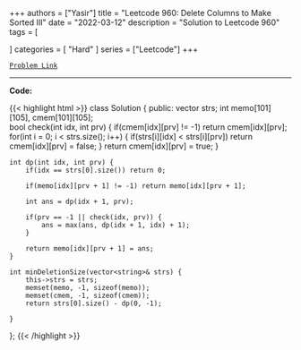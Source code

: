 
+++
authors = ["Yasir"]
title = "Leetcode 960: Delete Columns to Make Sorted III"
date = "2022-03-12"
description = "Solution to Leetcode 960"
tags = [
    
]
categories = [
    "Hard"
]
series = ["Leetcode"]
+++



[`Problem Link`](https://leetcode.com/problems/delete-columns-to-make-sorted-iii/description/)

---

**Code:**

{{< highlight html >}}
class Solution {
public:
    vector<string> strs;
    int memo[101][105], cmem[101][105];    
    bool check(int idx, int prv) {
        if(cmem[idx][prv] != -1) return cmem[idx][prv];
        for(int i = 0; i < strs.size(); i++) {
            if(strs[i][idx] < strs[i][prv])
                return cmem[idx][prv] = false;
        }
        return cmem[idx][prv] = true;
    }

    int dp(int idx, int prv) {
        if(idx == strs[0].size()) return 0;
        
        if(memo[idx][prv + 1] != -1) return memo[idx][prv + 1];
        
        int ans = dp(idx + 1, prv);
        
        if(prv == -1 || check(idx, prv)) {
            ans = max(ans, dp(idx + 1, idx) + 1);
        }
        
        return memo[idx][prv + 1] = ans;
    }
    
    int minDeletionSize(vector<string>& strs) {
        this->strs = strs;
        memset(memo, -1, sizeof(memo));
        memset(cmem, -1, sizeof(cmem));
        return strs[0].size() - dp(0, -1);
        
    }
};
{{< /highlight >}}

